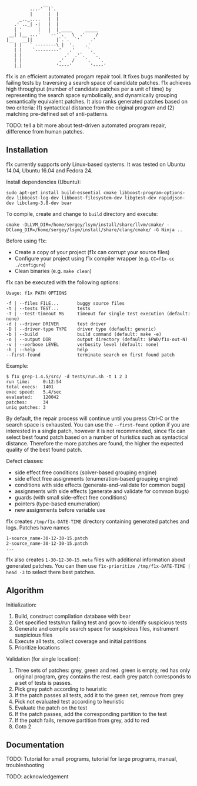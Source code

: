                   __                       
             ...-'  |`.                    
             |      |  |                   
         _.._....   |  |                   
       .' .._| -|   |  |                   
       | '      |   |  | ____     _____    
     __| |__ ...'   `--'`.   \  .'    /    
    |__   __||         |`.`.  `'    .'     
       | |   ` --------\ |  '.    .'       
       | |    `---------'   .'     `.      
       | |                .'  .'`.   `.    
       | |              .'   /    `.   `.  
       |_|             '----'       '----' 

f1x is an efficient automated progam repair tool. It fixes bugs manifested by failing tests by traversing a search space of candidate patches. f1x achieves high throughput (number of candidate patches per a unit of time) by representing the search space symbolically, and dynamically grouping semantically equivalent patches. It also ranks generated patches based on two criteria: (1) syntactical distance from the original program and (2) matching pre-defined set of anti-patterns.

TODO: tell a bit more about test-driven automated program repair, difference from human patches.

## Installation ##

f1x currently supports only Linux-based systems. It was tested on Ubuntu 14.04, Ubuntu 16.04 and Fedora 24.

Install dependencies (Ubuntu):

    sudo apt-get install build-essential cmake libboost-program-options-dev libboost-log-dev libboost-filesystem-dev libgtest-dev rapidjson-dev libclang-3.8-dev bear
    
To compile, create and change to `build` directory and execute:

    cmake -DLLVM_DIR=/home/sergey/lsym/install/share/llvm/cmake/ -DClang_DIR=/home/sergey/lsym/install/share/clang/cmake/ -G Ninja ..
    
Before using f1x:

- Create a copy of your project (f1x can corrupt your source files)
- Configure your project using f1x compiler wrapper (e.g. `CC=f1x-cc ./configure`)
- Clean binaries (e.g. `make clean`)

f1x can be executed with the following options:

    Usage: f1x PATH OPTIONS
    
    -f | --files FILE...       buggy source files
    -t | --tests TEST...       tests
    -T | --test-timeout MS     timeout for single test execution (default: none)
    -d | --driver DRIVER       test driver
    -D | --driver-type TYPE    driver type (default: generic)
    -b | --build               build command (default: make -e)
    -o | --output DIR          output directory (default: $PWD/f1x-out-N)
    -v | --verbose LEVEL       verbosity level (default: none)
    -h | --help                help
    --first-found              terminate search on first found patch

Example:

    $ f1x grep-1.4.5/src/ -d tests/run.sh -t 1 2 3
    run time:     0:12:54
    total execs:  1401
    exec speed:   5.4/sec
    evaluated:    120042
    patches:      34
    uniq patches: 3
    
By default, the repair process will continue until you press Ctrl-C or the search space is exhausted. You can use the `--first-found` option if you are interested in a single patch, however it is not recommended, since f1x can select best found patch based on a number of huristics such as syntactical distance. Therefore the more patches are found, the higher the expected quality of the best found patch.
                            
Defect classes:

- side effect free conditions (solver-based grouping engine)
- side effect free assignments (enumeration-based grouping engine)
- conditions with side effects (generate-and-validate for common bugs)
- assignments with side effects (generate and validate for common bugs)
- guards (with small side-effect free conditions)
- pointers (type-based enumeration)
- new assignments before variable use
                            
f1x creates `/tmp/f1x-DATE-TIME` directory containing generated patches and logs. Patches have names

    1-source_name-30-12-30-15.patch
    2-source_name-30-12-30-15.patch
    ...
    
f1x also creates `1-30-12-30-15.meta` files with additional information about generated patches. You can then use `f1x-prioritize /tmp/f1x-DATE-TIME | head -3` to select there best patches.

## Algorithm ##

Initialization:

1. Build, construct compilation database with bear
2. Get specified tests/run failing test and gcov to identify suspicious tests
3. Generate and compile search space for suspicious files, instrument suspicious files
4. Execute all tests, collect coverage and initial patritions
5. Prioritize locations

Validation (for single location):

1. Three sets of patches: grey, green and red. green is empty, red has only original program, grey contains the rest. each grey patch corresponds to a set of tests is passes.
2. Pick grey patch according to heuristic
3. If the patch passes all tests, add it to the green set, remove from grey
4. Pick not evaluated test according to heuristic
5. Evaluate the patch on the test
6. If the patch passes, add the corresponding partition to the test
7. If the patch fails, remove partition from grey, add to red
8. Goto 2

## Documentation ##

TODO: Tutorial for small programs, tutorial for large programs, manual, troubleshooting

TODO: acknowledgement
